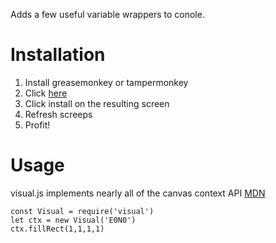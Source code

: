 Adds a few useful variable wrappers to conole.

# Installation

1. Install greasemonkey or tampermonkey
2. Click [here](https://github.com/screepers/screeps-visual/raw/master/src/visual.screeps.user.js)
3. Click install on the resulting screen
4. Refresh screeps
5. Profit!

# Usage
visual.js implements nearly all of the canvas context API [MDN](https://developer.mozilla.org/en-US/docs/Web/API/CanvasRenderingContext2D)
```
const Visual = require('visual')
let ctx = new Visual('E0N0')
ctx.fillRect(1,1,1,1)
```
